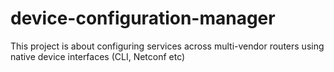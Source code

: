 # device-configuration-manager
This project is about configuring services across multi-vendor routers using native device interfaces (CLI, Netconf etc)
